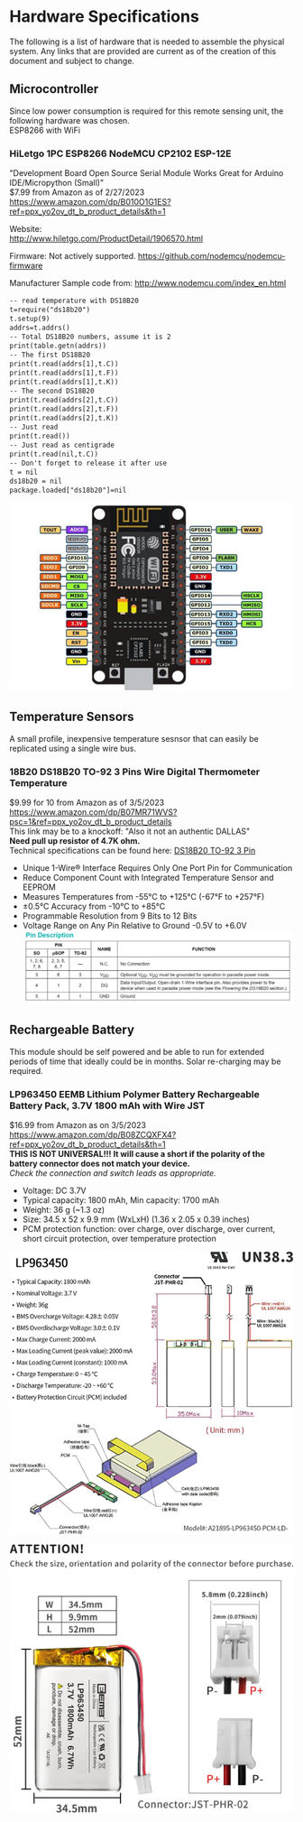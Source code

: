 # Hardware Specifications
The following is a list of hardware that is needed to assemble the physical system. Any links that are provided are current as of the creation of this document and subject to change. 

## Microcontroller
Since low power consumption is required for this remote sensing unit, the following hardware was chosen.  
ESP8266 with WiFi  
### HiLetgo 1PC ESP8266 NodeMCU CP2102 ESP-12E ###  
"Development Board Open Source Serial Module Works Great for Arduino IDE/Micropython (Small)"  
$7.99 from Amazon as of 2/27/2023  
https://www.amazon.com/dp/B010O1G1ES?ref=ppx_yo2ov_dt_b_product_details&th=1  

Website:  
http://www.hiletgo.com/ProductDetail/1906570.html  

Firmware:  Not actively supported.
https://github.com/nodemcu/nodemcu-firmware  

Manufacturer Sample code from: http://www.nodemcu.com/index_en.html   

    -- read temperature with DS18B20  
    t=require("ds18b20")  
    t.setup(9)  
    addrs=t.addrs()  
    -- Total DS18B20 numbers, assume it is 2  
    print(table.getn(addrs))  
    -- The first DS18B20  
    print(t.read(addrs[1],t.C))  
    print(t.read(addrs[1],t.F))  
    print(t.read(addrs[1],t.K))  
    -- The second DS18B20  
    print(t.read(addrs[2],t.C))  
    print(t.read(addrs[2],t.F))  
    print(t.read(addrs[2],t.K))  
    -- Just read  
    print(t.read())  
    -- Just read as centigrade  
    print(t.read(nil,t.C))  
    -- Don't forget to release it after use  
    t = nil  
    ds18b20 = nil  
    package.loaded["ds18b20"]=nil  

![ESP8266 NodeMCU CP2102 ESP-12E Pins](Specification_Dcouments/NodeMCU-ESP8266-Pinout.jpg "ESP8266 NodeMCU CP2102 ESP-12E Pins")

## Temperature Sensors  
A small profile, inexpensive temperature sesnsor that can easily be replicated using a single wire bus.
### 18B20 DS18B20 TO-92 3 Pins Wire Digital Thermometer Temperature ###  
 $9.99 for 10 from Amazon as of 3/5/2023  
 https://www.amazon.com/dp/B07MR71WVS?psc=1&ref=ppx_yo2ov_dt_b_product_details  
 This link may be to a knockoff: "Also it not an authentic DALLAS"  
 __Need pull up resistor of 4.7K ohm.__  
Technical specifications can be found here: [DS18B20 TO-92 3 Pin](Specification_Dcouments/604-00070-DS18B20-Manufacturer-Datasheet.pdf)
- Unique 1-Wire® Interface Requires Only One Port
Pin for Communication  
- Reduce Component Count with Integrated
Temperature Sensor and EEPROM  
- Measures Temperatures from -55°C to +125°C (-67°F to +257°F)  
- ±0.5°C Accuracy from -10°C to +85°C  
- Programmable Resolution from 9 Bits to 12 Bits  
- Voltage Range on Any Pin Relative to Ground -0.5V to +6.0V  
![DS18B20 TO-92 3 Pins](Specification_Dcouments/DS18B20-TO-92_pins.jpg "DS18B20 TO-92 3 Pins")  
  
## Rechargeable Battery  
This module should be self powered and be able to run for extended periods of time that ideally could be in months. Solar re-charging may be required.  
### LP963450 EEMB Lithium Polymer Battery Rechargeable Battery Pack, 3.7V 1800 mAh with Wire JST ###
$16.99 from Amazon as on 3/5/2023  
https://www.amazon.com/dp/B08ZCQXFX4?ref=ppx_yo2ov_dt_b_product_details&th=1  
__THIS IS NOT UNIVERSAL!!! It will cause a short if the polarity of the battery connector does not match your device.__  
_Check the connection and switch leads as appropriate._  
* Voltage: DC 3.7V  
* Typical capacity: 1800 mAh, Min capacity: 1700 mAh  
*  Weight: 36 g  (~1.3 oz)
* Size: 34.5 x 52 x 9.9 mm (WxLxH) (1.36 x 2.05 x 0.39 inches)  
* PCM protection function: over charge, over discharge, over current, short circuit protection, over temperature protection  

![Battery Specifications](Specification_Dcouments/71Fxr+4uA-L._AC_SX679_.jpg "LP963450 Specifications")  
  
![Battery Dimensions](Specification_Dcouments/61d6W+f6iIL._AC_SL1500_.jpg "LP963450 Dimensions") 

